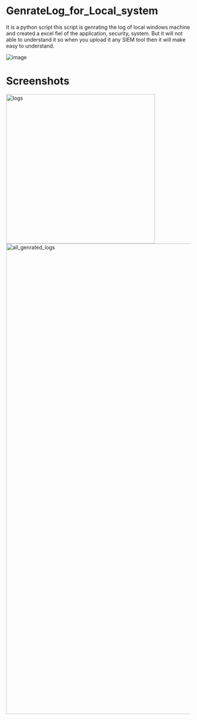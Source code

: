 # GenrateLog_for_Local_system
It is a python script
this script is genrating the log of local windows machine and created a excel fiel of the application, security, system.
But it will not able to understand it so when you upload it any SIEM tool then it will make easy to understand.

![image](https://user-images.githubusercontent.com/77324478/201252918-1fd655e7-9a9f-423c-b787-fc635a6c62a2.png)

# Screenshots

<img width="406" alt="logs" src="https://user-images.githubusercontent.com/77324478/201254635-48b56c84-43da-44a7-b7bb-d15f58a43345.png">
<img width="1280" alt="all_genrated_logs" src="https://user-images.githubusercontent.com/77324478/201255871-08806679-3958-4af0-88d4-ad18f15f5e92.png">
